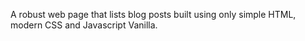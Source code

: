 A robust web page that lists blog posts built using only simple HTML, modern CSS and Javascript Vanilla.
